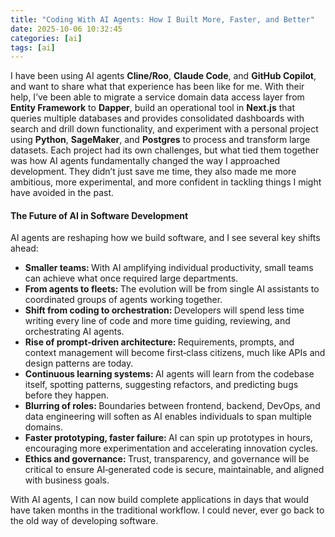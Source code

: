 ```yaml
---
title: "Coding With AI Agents: How I Built More, Faster, and Better"
date: 2025-10-06 10:32:45
categories: [ai]
tags: [ai]
---
```


I have been using AI agents <strong>Cline/Roo</strong>, <strong>Claude Code</strong>, and <strong>GitHub Copilot</strong>, and want to share what that experience has been like for me.
With their help, I’ve been able to migrate a service domain data access layer from <strong>Entity Framework</strong> to <strong>Dapper</strong>, build an operational tool in <strong>Next.js</strong> that queries multiple databases and provides consolidated dashboards with search and drill down functionality, and experiment with a personal project using <strong>Python</strong>, <strong>SageMaker</strong>, and <strong>Postgres</strong> to process and transform large datasets.
Each project had its own challenges, but what tied them together was how AI agents fundamentally changed the way I approached development. They didn’t just save me time, they also made me more ambitious, more experimental, and more confident in tackling things I might have avoided in the past.

<h4>The Future of AI in Software Development</h4>

AI agents are reshaping how we build software, and I see several key shifts ahead:

<ul>
    <li><strong>Smaller teams: </strong>With AI amplifying individual productivity, small teams can achieve what once required large departments.</li>
    <li><strong>From agents to fleets: </strong>The evolution will be from single AI assistants to coordinated groups of agents working together.</li>
    <li><strong>Shift from coding to orchestration: </strong>Developers will spend less time writing every line of code and more time guiding, reviewing, and orchestrating AI agents.</li>
    <li><strong>Rise of prompt‑driven architecture: </strong>Requirements, prompts, and context management will become first‑class citizens, much like APIs and design patterns are today.</li>
    <li><strong>Continuous learning systems: </strong>AI agents will learn from the codebase itself, spotting patterns, suggesting refactors, and predicting bugs before they happen.</li>
    <li><strong>Blurring of roles: </strong>Boundaries between frontend, backend, DevOps, and data engineering will soften as AI enables individuals to span multiple domains.</li>
    <li><strong>Faster prototyping, faster failure: </strong>AI can spin up prototypes in hours, encouraging more experimentation and accelerating innovation cycles.</li>
    <li><strong>Ethics and governance: </strong>Trust, transparency, and governance will be critical to ensure AI‑generated code is secure, maintainable, and aligned with business goals.</li>
</ul>

With AI agents, I can now build complete applications in days that would have taken months in the traditional workflow.
I could never, ever go back to the old way of developing software.
